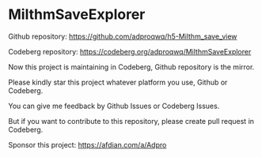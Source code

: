 # MilthmSaveExplorer

Github repository: https://github.com/adproqwq/h5-Milthm_save_view

Codeberg repository: https://codeberg.org/adproqwq/MilthmSaveExplorer

Now this project is maintaining in Codeberg, Github repository is the mirror.

Please kindly star this project whatever platform you use, Github or Codeberg.

You can give me feedback by Github Issues or Codeberg Issues.

But if you want to contribute to this repository, please create pull request in Codeberg.

Sponsor this project: https://afdian.com/a/Adpro